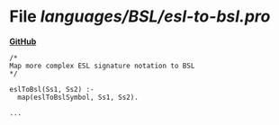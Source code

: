# File _languages/BSL/esl-to-bsl.pro_
**[GitHub](https://github.com/softlang/yas/blob/master/languages/BSL/esl-to-bsl.pro)**
```
/*
Map more complex ESL signature notation to BSL
*/

eslToBsl(Ss1, Ss2) :-
  map(eslToBslSymbol, Ss1, Ss2).

...
```
